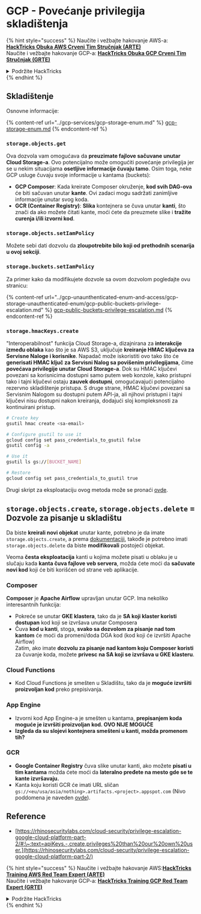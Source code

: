 # GCP - Povećanje privilegija skladištenja

{% hint style="success" %}
Naučite i vežbajte hakovanje AWS-a:<img src="/.gitbook/assets/image.png" alt="" data-size="line">[**HackTricks Obuka AWS Crveni Tim Stručnjak (ARTE)**](https://training.hacktricks.xyz/courses/arte)<img src="/.gitbook/assets/image.png" alt="" data-size="line">\
Naučite i vežbajte hakovanje GCP-a: <img src="/.gitbook/assets/image (2).png" alt="" data-size="line">[**HackTricks Obuka GCP Crveni Tim Stručnjak (GRTE)**<img src="/.gitbook/assets/image (2).png" alt="" data-size="line">](https://training.hacktricks.xyz/courses/grte)

<details>

<summary>Podržite HackTricks</summary>

* Proverite [**planove pretplate**](https://github.com/sponsors/carlospolop)!
* **Pridružite se** 💬 [**Discord grupi**](https://discord.gg/hRep4RUj7f) ili [**telegram grupi**](https://t.me/peass) ili nas **pratite** na **Twitteru** 🐦 [**@hacktricks\_live**](https://twitter.com/hacktricks\_live)**.**
* **Podelite hakovanje trikova slanjem PR-ova na** [**HackTricks**](https://github.com/carlospolop/hacktricks) i [**HackTricks Cloud**](https://github.com/carlospolop/hacktricks-cloud) github repozitorijume.

</details>
{% endhint %}

## Skladištenje

Osnovne informacije:

{% content-ref url="../gcp-services/gcp-storage-enum.md" %}
[gcp-storage-enum.md](../gcp-services/gcp-storage-enum.md)
{% endcontent-ref %}

### `storage.objects.get`

Ova dozvola vam omogućava da **preuzimate fajlove sačuvane unutar Cloud Storage-a**. Ovo potencijalno može omogućiti povećanje privilegija jer se u nekim situacijama **osetljive informacije čuvaju tamo**. Osim toga, neke GCP usluge čuvaju svoje informacije u kantama (buckets):

* **GCP Composer**: Kada kreirate Composer okruženje, **kod svih DAG-ova** će biti sačuvan unutar **kante**. Ovi zadaci mogu sadržati zanimljive informacije unutar svog koda.
* **GCR (Container Registry)**: **Slika** kontejnera se čuva unutar **kanti**, što znači da ako možete čitati kante, moći ćete da preuzmete slike i **tražite curenja i/ili izvorni kod**.

### `storage.objects.setIamPolicy`

Možete sebi dati dozvolu da **zloupotrebite bilo koji od prethodnih scenarija u ovoj sekciji**.

### **`storage.buckets.setIamPolicy`**

Za primer kako da modifikujete dozvole sa ovom dozvolom pogledajte ovu stranicu:

{% content-ref url="../gcp-unaunthenticated-enum-and-access/gcp-storage-unauthenticated-enum/gcp-public-buckets-privilege-escalation.md" %}
[gcp-public-buckets-privilege-escalation.md](../gcp-unaunthenticated-enum-and-access/gcp-storage-unauthenticated-enum/gcp-public-buckets-privilege-escalation.md)
{% endcontent-ref %}

### `storage.hmacKeys.create`

"Interoperabilnost" funkcija Cloud Storage-a, dizajnirana za **interakcije između oblaka** kao što je sa AWS S3, uključuje **kreiranje HMAC ključeva za Servisne Naloge i korisnike**. Napadač može iskoristiti ovo tako što će **generisati HMAC ključ za Servisni Nalog sa povišenim privilegijama**, čime **povećava privilegije unutar Cloud Storage-a**. Dok su HMAC ključevi povezani sa korisnicima dostupni samo putem web konzole, kako pristupni tako i tajni ključevi ostaju **zauvek dostupni**, omogućavajući potencijalno rezervno skladištenje pristupa. S druge strane, HMAC ključevi povezani sa Servisnim Nalogom su dostupni putem API-ja, ali njihovi pristupni i tajni ključevi nisu dostupni nakon kreiranja, dodajući sloj kompleksnosti za kontinuirani pristup.
```bash
# Create key
gsutil hmac create <sa-email>

# Configure gsutil to use it
gcloud config set pass_credentials_to_gsutil false
gsutil config -a

# Use it
gsutil ls gs://[BUCKET_NAME]

# Restore
gcloud config set pass_credentials_to_gsutil true
```
Drugi skript za eksploataciju ovog metoda može se pronaći [ovde](https://github.com/RhinoSecurityLabs/GCP-IAM-Privilege-Escalation/blob/master/ExploitScripts/storage.hmacKeys.create.py).

## `storage.objects.create`, `storage.objects.delete` = Dozvole za pisanje u skladištu

Da biste **kreirali novi objekat** unutar kante, potrebno je da imate `storage.objects.create`, a prema [dokumentaciji](https://cloud.google.com/storage/docs/access-control/iam-permissions#object\_permissions), takođe je potrebno imati `storage.objects.delete` da biste **modifikovali** postojeći objekat.

Veoma **česta eksploatacija** kanti u kojima možete pisati u oblaku je u slučaju kada **kanta čuva fajlove veb servera**, možda ćete moći da **sačuvate novi kod** koji će biti korišćen od strane veb aplikacije.

### Composer

**Composer** je **Apache Airflow** upravljan unutar GCP. Ima nekoliko interesantnih funkcija:

* Pokreće se unutar **GKE klastera**, tako da je **SA koji klaster koristi dostupan** kod koji se izvršava unutar Composera
* Čuva **kod u kanti**, stoga, **svako sa dozvolom za pisanje nad tom kantom** će moći da promeni/doda DGA kod (kod koji će izvršiti Apache Airflow)\
Zatim, ako imate **dozvolu za pisanje nad kantom koju Composer koristi** za čuvanje koda, možete **privesc na SA koji se izvršava u GKE klasteru**.

### Cloud Functions

* Kod Cloud Functions je smešten u Skladištu, tako da je **moguće izvršiti proizvoljan kod** preko prepisivanja.

### App Engine

* Izvorni kod App Engine-a je smešten u kantama, **prepisanjem koda moguće je izvršiti proizvoljan kod. OVO NIJE MOGUĆE**
* **Izgleda da su slojevi kontejnera smešteni u kanti, možda promenom tih?**

### GCR

* **Google Container Registry** čuva slike unutar kanti, ako možete **pisati u tim kantama** možda ćete moći da **lateralno pređete na mesto gde se te kante izvršavaju.**
* Kanta koju koristi GCR će imati URL sličan `gs://<eu/usa/asia/nothing>.artifacts.<project>.appspot.com` (Nivo poddomena je naveden [ovde](https://cloud.google.com/container-registry/docs/pushing-and-pulling)).

## **Reference**

* [https://rhinosecuritylabs.com/cloud-security/privilege-escalation-google-cloud-platform-part-2/#:\~:text=apiKeys.-,create,privileges%20than%20our%20own%20user.](https://rhinosecuritylabs.com/cloud-security/privilege-escalation-google-cloud-platform-part-2/)

{% hint style="success" %}
Naučite i vežbajte hakovanje AWS:<img src="/.gitbook/assets/image.png" alt="" data-size="line">[**HackTricks Training AWS Red Team Expert (ARTE)**](https://training.hacktricks.xyz/courses/arte)<img src="/.gitbook/assets/image.png" alt="" data-size="line">\
Naučite i vežbajte hakovanje GCP-a: <img src="/.gitbook/assets/image (2).png" alt="" data-size="line">[**HackTricks Training GCP Red Team Expert (GRTE)**<img src="/.gitbook/assets/image (2).png" alt="" data-size="line">](https://training.hacktricks.xyz/courses/grte)

<details>

<summary>Podržite HackTricks</summary>

* Proverite [**planove pretplate**](https://github.com/sponsors/carlospolop)!
* **Pridružite se** 💬 [**Discord grupi**](https://discord.gg/hRep4RUj7f) ili [**telegram grupi**](https://t.me/peass) ili nas **pratite** na **Twitteru** 🐦 [**@hacktricks\_live**](https://twitter.com/hacktricks\_live)**.**
* **Podelite hakovanje trikova slanjem PR-ova na** [**HackTricks**](https://github.com/carlospolop/hacktricks) i [**HackTricks Cloud**](https://github.com/carlospolop/hacktricks-cloud) github repozitorijume.

</details>
{% endhint %}
